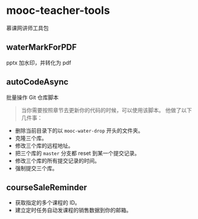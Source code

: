 # mooc-teacher-tools
慕课网讲师工具包

## waterMarkForPDF 
pptx 加水印，并转化为 pdf

## autoCodeAsync
批量操作 Git 仓库脚本
> 当你需要按照章节去更新你的代码的时候，可以使用该脚本。
他做了以下几件事：
- 删除当前目录下的以 `mooc-water-drop` 开头的文件夹。
- 克隆三个库。
- 修改三个库的远程地址。
- 把三个库的 `master` 分支都 reset 到某一个提交记录。
- 修改三个库的所有提交记录的时间。
- 强制提交三个库。

## courseSaleReminder
 - 获取指定的多个课程的 ID。
 - 建立定时任务自动发课程的销售数据到你的邮箱。
